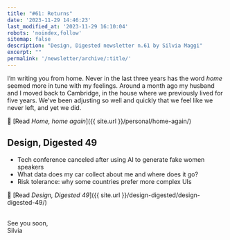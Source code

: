 ```yaml
---
title: "#61: Returns"
date: '2023-11-29 14:46:23'
last_modified_at: '2023-11-29 16:10:04'
robots: 'noindex,follow'
sitemap: false
description: "Design, Digested newsletter n.61 by Silvia Maggi"
excerpt: ""
permalink: '/newsletter/archive/:title/'
---
```

I’m writing you from home. Never in the last three years has the word _home_ seemed more in tune with my feelings. Around a month ago my husband and I moved back to Cambridge, in the house where we previously lived for five years. We’ve been adjusting so well and quickly that we feel like we never left, and yet we did. 

🔗 [Read _Home, home again_]({{ site.url }}/personal/home-again/)

## Design, Digested 49

- Tech conference canceled after using AI to generate fake women speakers
- What data does my car collect about me and where does it go?
- Risk tolerance: why some countries prefer more complex UIs

🔗 [Read _Design, Digested 49_]({{ site.url }}/design-digested/design-digested-49/)

<br>
See you soon,<br>
Silvia
